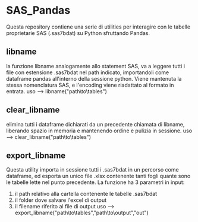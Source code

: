# SAS_Pandas
Questa repository contiene una serie di utilities per interagire con le tabelle proprietarie SAS (.sas7bdat) su Python sfruttando Pandas.

## libname
la funzione libname analogamente allo statement SAS, va a leggere tutti i file con estensione .sas7bdat nel path indicato, importandoli come dataframe pandas all'interno della sessione python. Viene mantenuta la stessa nomenclatura SAS, e l'encoding viene riadattato al formato in entrata.
uso --> libname("path\to\tables\")

## clear_libname
elimina tutti i dataframe dichiarati da un precedente chiamata di libname, liberando spazio in memoria e mantenendo ordine e pulizia in sessione.
uso --> clear_libname("path\to\tables\")

## export_libname
Questa utility importa in sessione tutti i .sas7bdat in un percorso come dataframe, ed esporta un unico file .xlsx contenente tanti fogli quante sono le tabelle lette nel punto precedente. La funzione ha 3 parametri in input:
 1) il path relativo alla cartella contenente le tabelle .sas7bdat
 2) il folder dove salvare l'excel di output
 3) il filename riferito al file di output
uso --> export_libname("path\to\tables\","path\to\output\","out")
